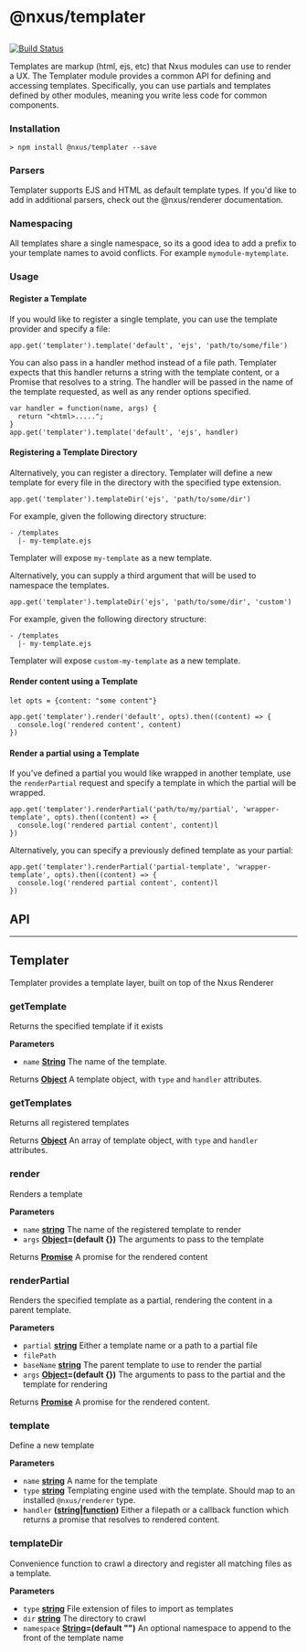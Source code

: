 # @nxus/templater

## 

[![Build Status](https://travis-ci.org/nxus/templater.svg?branch=master)](https://travis-ci.org/nxus/templater)

Templates are markup (html, ejs, etc) that Nxus modules can use to render a UX.  The Templater module provides a common API for defining and accessing templates.  Specifically, you can use partials and templates defined by other modules, meaning you write less code for common components.

### Installation

    > npm install @nxus/templater --save

### Parsers

Templater supports EJS and HTML as default template types.  If you'd like to add in additional parsers, check out the @nxus/renderer documentation.

### Namespacing

All templates share a single namespace, so its a good idea to add a prefix to your template names to avoid conflicts.  For example `mymodule-mytemplate`.

### Usage

#### Register a Template

If you would like to register a single template, you can use the template provider and specify a file:

    app.get('templater').template('default', 'ejs', 'path/to/some/file')

You can also pass in a handler method instead of a file path. Templater expects that this handler returns a string with the template content, or a Promise that resolves to a string. The handler will be passed in the name of the template requested, as well as any render options specified.

    var handler = function(name, args) {
      return "<html>.....";
    }
    app.get('templater').template('default', 'ejs', handler)

#### Registering a Template Directory

Alternatively, you can register a directory. Templater will define a new template for every file in the directory with the specified type extension.

    app.get('templater').templateDir('ejs', 'path/to/some/dir')

For example, given the following directory structure:

    - /templates
      |- my-template.ejs

Templater will expose `my-template` as a new template.

Alternatively, you can supply a third argument that will be used to namespace the templates.

    app.get('templater').templateDir('ejs', 'path/to/some/dir', 'custom')

For example, given the following directory structure:

    - /templates
      |- my-template.ejs

Templater will expose `custom-my-template` as a new template.

#### Render content using a Template

    let opts = {content: "some content"}

    app.get('templater').render('default', opts).then((content) => {
      console.log('rendered content', content)
    })

#### Render a partial using a Template

If you've defined a partial you would like wrapped in another template, use the `renderPartial` request and specify a template in which the partial will be wrapped.

    app.get('templater').renderPartial('path/to/my/partial', 'wrapper-template', opts).then((content) => {
      console.log('rendered partial content', content)l
    })

Alternatively, you can specify a previously defined template as your partial:

    app.get('templater').renderPartial('partial-template', 'wrapper-template', opts).then((content) => {
      console.log('rendered partial content', content)l
    })

## API

* * *

## Templater

Templater provides a template layer, built on top of the Nxus Renderer

### getTemplate

Returns the specified template if it exists

**Parameters**

-   `name` **[String](https://developer.mozilla.org/en-US/docs/Web/JavaScript/Reference/Global_Objects/String)** The name of the template.

Returns **[Object](https://developer.mozilla.org/en-US/docs/Web/JavaScript/Reference/Global_Objects/Object)** A template object, with `type` and `handler` attributes.

### getTemplates

Returns all registered templates

Returns **[Object](https://developer.mozilla.org/en-US/docs/Web/JavaScript/Reference/Global_Objects/Object)** An array of template object, with `type` and `handler` attributes.

### render

Renders a template

**Parameters**

-   `name` **[string](https://developer.mozilla.org/en-US/docs/Web/JavaScript/Reference/Global_Objects/String)** The name of the registered template to render
-   `args` **[Object](https://developer.mozilla.org/en-US/docs/Web/JavaScript/Reference/Global_Objects/Object)=(default {})** The arguments to pass to the template

Returns **[Promise](https://developer.mozilla.org/en-US/docs/Web/JavaScript/Reference/Global_Objects/Promise)** A promise for the rendered content

### renderPartial

Renders the specified template as a partial, rendering the content in a parent template.

**Parameters**

-   `partial` **[string](https://developer.mozilla.org/en-US/docs/Web/JavaScript/Reference/Global_Objects/String)** Either a template name or a path to a partial file
-   `filePath`  
-   `baseName` **[string](https://developer.mozilla.org/en-US/docs/Web/JavaScript/Reference/Global_Objects/String)** The parent template to use to render the partial
-   `args` **[Object](https://developer.mozilla.org/en-US/docs/Web/JavaScript/Reference/Global_Objects/Object)=(default {})** The arguments to pass to the partial and the template for rendering

Returns **[Promise](https://developer.mozilla.org/en-US/docs/Web/JavaScript/Reference/Global_Objects/Promise)** A promise for the rendered content.

### template

Define a new template

**Parameters**

-   `name` **[string](https://developer.mozilla.org/en-US/docs/Web/JavaScript/Reference/Global_Objects/String)** A name for the template
-   `type` **[string](https://developer.mozilla.org/en-US/docs/Web/JavaScript/Reference/Global_Objects/String)** Templating engine used with the template. Should map to an installed `@nxus/renderer` type.
-   `handler` **([string](https://developer.mozilla.org/en-US/docs/Web/JavaScript/Reference/Global_Objects/String)\|[function](https://developer.mozilla.org/en-US/docs/Web/JavaScript/Reference/Statements/function))** Either a filepath or a callback function which returns a promise that resolves to rendered content.

### templateDir

Convenience function to crawl a directory and register all matching files as a template.

**Parameters**

-   `type` **[string](https://developer.mozilla.org/en-US/docs/Web/JavaScript/Reference/Global_Objects/String)** File extension of files to import as templates
-   `dir` **[string](https://developer.mozilla.org/en-US/docs/Web/JavaScript/Reference/Global_Objects/String)** The directory to crawl
-   `namespace` **[String](https://developer.mozilla.org/en-US/docs/Web/JavaScript/Reference/Global_Objects/String)=(default "")** An optional namespace to append to the front of the template name
